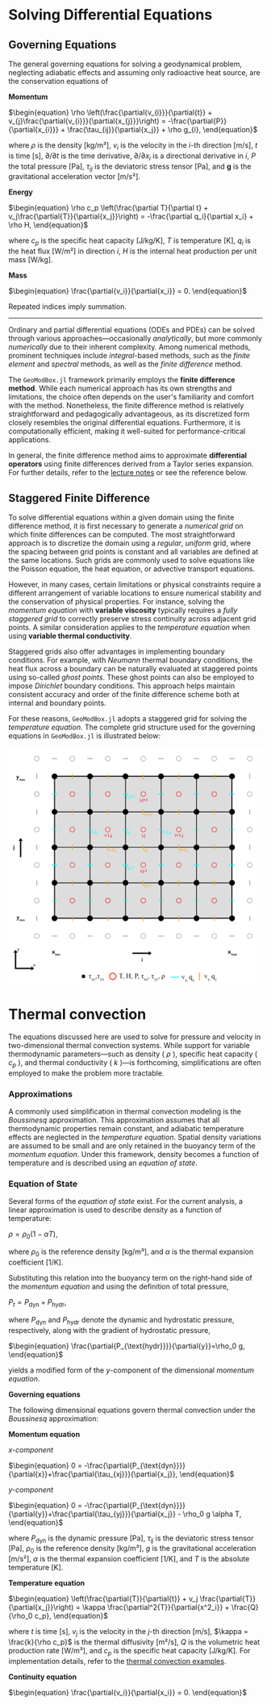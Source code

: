 # Solving Differential Equations

## Governing Equations

The general governing equations for solving a geodynamical problem, neglecting adiabatic effects and assuming only radioactive heat source, are the conservation equations of 

**Momentum**

$\begin{equation}
\rho \left(\frac{\partial{v_{i}}}{\partial{t}} + v_{j}\frac{\partial{v_{i}}}{\partial{x_{j}}}\right) = -\frac{\partial{P}}{\partial{x_{i}}} + \frac{\tau_{ij}}{\partial{x_j}} + \rho g_{i},
\end{equation}$

where 
$\rho$ is the density [kg/m³], 
$v_i$ is the velocity in the $i$-th direction [m/s],
$t$ is time [s],
$\partial/\partial{t}$ is the time derivative, 
$\partial/\partial x_i$ is a directional derivative in $i$, 
$P$ the total pressure [Pa], 
$\tau_{ij}$ is the deviatoric stress tensor [Pa], and 
$\boldsymbol{g}$ is the gravitational acceleration vector [m/s²]. 

**Energy**

$\begin{equation}
\rho c_p \left(\frac{\partial T}{\partial t} + v_j\frac{\partial{T}}{\partial{x_j}}\right) = -\frac{\partial q_i}{\partial x_i} + \rho H,
\end{equation}$

where 
$c_p$ is the specific heat capacity [J/kg/K],
$T$ is temperature [K],
$q_i$ is the heat flux [W/m²] in direction $i$,
$H$ is the internal heat production per unit mass [W/kg]. 

**Mass**

$\begin{equation}
\frac{\partial{v_i}}{\partial{x_i}} = 0.
\end{equation}$

Repeated indices imply summation.

---

Ordinary and partial differential equations (ODEs and PDEs) can be solved through various approaches—occasionally *analytically*, but more commonly *numerically* due to their inherent complexity. Among numerical methods, prominent techniques include *integral*-based methods, such as the *finite element* and *spectral* methods, as well as the *finite difference* method.

The ```GeoModBox.jl``` framework primarily employs the **finite difference method**. While each numerical approach has its own strengths and limitations, the choice often depends on the user's familiarity and comfort with the method. Nonetheless, the finite difference method is relatively straightforward and pedagogically advantageous, as its discretized form closely resembles the original differential equations. Furthermore, it is computationally efficient, making it well-suited for performance-critical applications.

In general, the finite difference method aims to approximate **differential operators** using finite differences derived from a Taylor series expansion. For further details, refer to the [lecture notes](https://lukasfuchs.wordpress.com/numerical-methods-in-geophysics/) or see the reference below.

## Staggered Finite Difference

To solve differential equations within a given domain using the finite difference method, it is first necessary to generate a *numerical grid* on which finite differences can be computed. The most straightforward approach is to discretize the domain using a *regular*, *uniform* grid, where the spacing between grid points is constant and all variables are defined at the same locations. Such grids are commonly used to solve equations like the Poisson equation, the heat equation, or advective transport equations.

However, in many cases, certain limitations or physical constraints require a different arrangement of variable locations to ensure numerical stability and the conservation of physical properties. For instance, solving the *momentum equation* with **variable viscosity** typically requires a *fully staggered grid* to correctly preserve stress continuity across adjacent grid points. A similar consideration applies to the *temperature equation* when using **variable thermal conductivity**.

Staggered grids also offer advantages in implementing boundary conditions. For example, with *Neumann* thermal boundary conditions, the heat flux across a boundary can be naturally evaluated at staggered points using so-called *ghost points*. These ghost points can also be employed to impose *Dirichlet* boundary conditions. This approach helps maintain consistent accuracy and order of the finite difference scheme both at internal and boundary points. 

For these reasons, `GeoModBox.jl` adopts a staggered grid for solving the *temperature equation*. The complete grid structure used for the governing equations in `GeoModBox.jl` is illustrated below:

![2DGrid_total](../assets/Grid_total.png)

# Thermal convection

The equations discussed here are used to solve for pressure and velocity in two-dimensional thermal convection systems. While support for variable thermodynamic parameters—such as density ( $\rho$ ), specific heat capacity ( $c_p$ ), and thermal conductivity ( $k$ )—is forthcoming, simplifications are often employed to make the problem more tractable.

### Approximations 

A commonly used simplification in thermal convection modeling is the *Boussinesq* approximation. This approximation assumes that all thermodynamic properties remain constant, and adiabatic temperature effects are neglected in the *temperature equation*. Spatial density variations are assumed to be small and are only retained in the buoyancy term of the *momentum equation*. Under this framework, density becomes a function of temperature and is described using an *equation of state*.

### Equation of State

Several forms of the *equation of state* exist. For the current analysis, a linear approximation is used to describe density as a function of temperature:

$\begin{equation}
\rho = \rho_0 (1-\alpha T),
\end{equation}$

where $\rho_0$ is the reference density [kg/m³], and $\alpha$ is the thermal expansion coefficient [1/K].

Substituting this relation into the buoyancy term on the right-hand side of the *momentum equation* and using the definition of total pressure,

$\begin{equation}
P_t = P_{\text{dyn}} + P_{\text{hydr}},
\end{equation}$

where $P_{\text{dyn}}$ and $P_{\text{hydr}}$ denote the dynamic and hydrostatic pressure, respectively, along with the gradient of hydrostatic pressure,

$\begin{equation}
\frac{\partial{P_{\text{hydr}}}}{\partial{y}}=\rho_0 g,
\end{equation}$

yields a modified form of the $y$-component of the dimensional *momentum equation*.

**Governing equations**

The following dimensional equations govern thermal convection under the *Boussinesq* approximation:

**Momentum equation**

*$x$-component*

$\begin{equation}
0 = -\frac{\partial{P_{\text{dyn}}}}{\partial{x}}+\frac{\partial{\tau_{xj}}}{\partial{x_j}},
\end{equation}$

*$y$-component*

$\begin{equation}
0 = -\frac{\partial{P_{\text{dyn}}}}{\partial{y}}+\frac{\partial{\tau_{yj}}}{\partial{x_j}} - \rho_0 g \alpha T,
\end{equation}$

where $P_{\text{dyn}}$ is the dynamic pressure [Pa], $\tau_{ij}$ is the deviatoric stress tensor [Pa], $\rho_0$ is the reference density [kg/m³], $g$ is the gravitational acceleration [m/s²], $\alpha$ is the thermal expansion coefficient [1/K], and $T$ is the absolute temperature [K].

**Temperature equation**

$\begin{equation}
\left(\frac{\partial{T}}{\partial{t}} + v_j \frac{\partial{T}}{\partial{x_j}}\right) = \kappa \frac{\partial^2{T}}{\partial{x^2_i}} + \frac{Q}{\rho_0 c_p},
\end{equation}$

where $t$ is time [s], $v_j$ is the velocity in the $j$-th direction [m/s], $\kappa = \frac{k}{\rho c_p}$ is the thermal diffusivity [m²/s], $Q$ is the volumetric heat production rate [W/m³], and $c_p$ is the specific heat capacity [J/kg/K]. For implementation details, refer to the [thermal convection examples](https://github.com/GeoSci-FFM/GeoModBox.jl/blob/main/examples/MixedHeatedConvection/).

**Continuity equation**

$\begin{equation}
\frac{\partial{v_i}}{\partial{x_i}} = 0.
\end{equation}$
